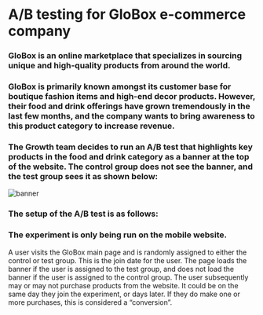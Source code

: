 # A/B testing for GloBox e-commerce company

### GloBox is an online marketplace that specializes in sourcing unique and high-quality products from around the world.

### GloBox is primarily known amongst its customer base for boutique fashion items and high-end decor products. However, their food and drink offerings have grown tremendously in the last few months, and the company wants to bring awareness to this product category to increase revenue.

### The Growth team decides to run an A/B test that highlights key products in the food and drink category as a banner at the top of the website. The control group does not see the banner, and the test group sees it as shown below:

![banner](https://user-images.githubusercontent.com/114598836/236272158-01f40f4c-1b1d-409e-ac0b-71b70829ccee.jpg)


### The setup of the A/B test is as follows:

### The experiment is only being run on the mobile website.
A user visits the GloBox main page and is randomly assigned to either the control or test group. This is the join date for the user.
The page loads the banner if the user is assigned to the test group, and does not load the banner if the user is assigned to the control group.
The user subsequently may or may not purchase products from the website. It could be on the same day they join the experiment, or days later. If they do make one or more purchases, this is considered a “conversion”.
